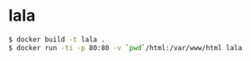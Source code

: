 # lala

```bash
$ docker build -t lala .
$ docker run -ti -p 80:80 -v `pwd`/html:/var/www/html lala
```
